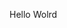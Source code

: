Hello Wolrd



































































































































































































































































































































































































































































































































































































































































































































































































































































































































































































































































































































































































































































































































































































